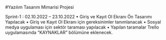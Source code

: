 ﻿#Yazılım Tasarım Mimarisi Projesi

Sprint-1 : 02.10.2022 – 23.10.2022
• Giriş ve Kayıt Ol Ekranı Ön Tasarımı Yapılacak
• Giriş ve Kayıt Ol Ekranı için gereksinimler tanımlanacak
• Sosyal medya uygulaması için sektör taraması yapılacak
• Yapılan taramalar Trello uygulamasında “KAYNAKLAR” bölümüne eklenecek. 			

